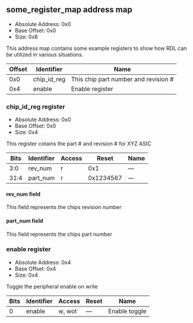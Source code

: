 <!---
Markdown description for SystemRDL register map.

Don't override. Generated from: some_register_map
  - example.rdl
-->

## some_register_map address map

- Absolute Address: 0x0
- Base Offset: 0x0
- Size: 0x8

<p>This address map contains some example registers to show
how RDL can be utilized in various situations.</p>

|Offset| Identifier|                Name                |
|------|-----------|------------------------------------|
|  0x0 |chip_id_reg|This chip part number and revision #|
|  0x4 |   enable  |           Enable register          |

### chip_id_reg register

- Absolute Address: 0x0
- Base Offset: 0x0
- Size: 0x4

<p>This register cotains the part # and revision # for XYZ ASIC</p>

|Bits|Identifier|Access|  Reset  |Name|
|----|----------|------|---------|----|
| 3:0|  rev_num |   r  |   0x1   |  — |
|31:4| part_num |   r  |0x1234567|  — |

#### rev_num field

<p>This field represents the chips revision number</p>

#### part_num field

<p>This field represents the chips part number</p>

### enable register

- Absolute Address: 0x4
- Base Offset: 0x4
- Size: 0x4

<p>Toggle the peripheral enable on write</p>

|Bits|Identifier|Access|Reset|     Name    |
|----|----------|------|-----|-------------|
|  0 |  enable  |w, wot|  —  |Enable toggle|
